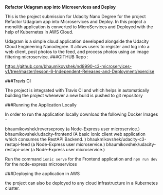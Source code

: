 **Refactor Udagram app into Microservices and Deploy**

This is the project submission for Udacity Nano Degree for the project Refactor Udagram app into Microservices and Deploy. In this project a monolith application is converted to MicroServices and Deployed with the help of Kubernetes in AWS Cloud. 

Udagram is a simple cloud application developed alongside the Udacity Cloud Engineering Nanodegree. It allows users to register and log into a web client, post photos to the feed, and process photos using an image filtering microservice.
###GITHUB Repo :

https://github.com/bhaumikovshek/nd9990-c3-microservices-v1/tree/master/lesson-6-Independent-Releases-and-Deployment/exercise


###Travis CI

The project is integrated with Travis CI and which helps in automatically building the project whenever a new build is pushed to git repository


###Running the Application Locally

In order to run the application locally download the following Docker Images - 

bhaumikovshek/reverseproxy       (a Node-Express user microservice.)
bhaumikovshek/udacity-frontend    (A basic Ionic client web application which consumes the RestAPI Backend. )
bhaukmikovshek/udacity-c3-restapi-feed   (a Node-Express user microservice.)
bhaumikovshek/udacity-restapi-user       (a Node-Express user microservice.)


Run the command `ionic serve` for the Frontend application and `npm run dev` for the node-express microservices


###Deploying the application in AWS

the project can also be deployed to any cloud infrastructure in a Kubernetes cluster. 



